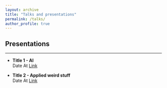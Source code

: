 ```yaml
---
layout: archive
title: "Talks and presentations"
permalink: /talks/
author_profile: true
---
```


## Presentations
---

- **Title 1 - AI**  
  Date
  At
  [Link](#)

- **Title 2 - Applied weird stuff**  
  Date
  At
  [Link](#)